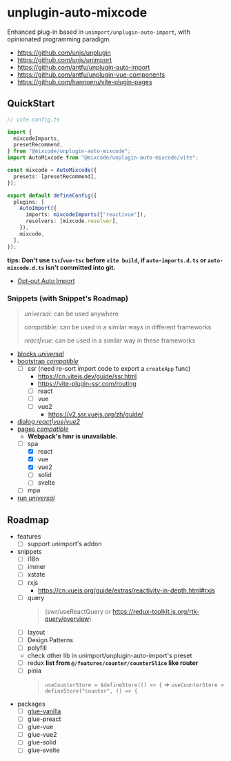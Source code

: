 # unplugin-auto-mixcode

Enhanced plug-in based in `unimport/unplugin-auto-import`, with opinionated
programming paradigm.

- https://github.com/unjs/unplugin
- https://github.com/unjs/unimport
- https://github.com/antfu/unplugin-auto-import
- https://github.com/antfu/unplugin-vue-components
- https://github.com/hannoeru/vite-plugin-pages

## QuickStart

```ts
// vite.config.ts

import {
  mixcodeImports,
  presetRecommend,
} from "@mixcode/unplugin-auto-mixcode";
import AutoMixcode from "@mixcode/unplugin-auto-mixcode/vite";

const mixcode = AutoMixcode({
  presets: [presetRecommend],
});

export default defineConfig({
  plugins: [
    AutoImport({
      imports: mixcodeImports(["reactivue"]),
      resolvers: [mixcode.resolver],
    }),
    mixcode,
  ],
});
```

**tips: Don't use `tsc`/`vue-tsc` before `vite build`, if `auto-imports.d.ts` or
`auto-mixcode.d.ts` isn't committed into git.**

- [Opt-out Auto Import](https://github.com/unjs/unimport#opt-out-auto-import)

### Snippets (with Snippet's Roadmap)

> _universal_: can be used anywhere
>
> _compatible_: can be used in a similar ways in different frameworks
>
> _react|vue_: can be used in a similar way in these frameworks

- [blocks _universal_](./packages/unplugin-auto-mixcode/src/snippets/blocks/README.md)
- [bootstrap _compatible_](./packages/unplugin-auto-mixcode/src/snippets/bootstrap/README.md)
  - [ ] ssr (need re-sort import code to export a `createApp` func)
    - https://cn.vitejs.dev/guide/ssr.html
    - https://vite-plugin-ssr.com/routing
    - [ ] react
    - [ ] vue
    - [ ] vue2
      - https://v2.ssr.vuejs.org/zh/guide/
- [dialog _react|vue|vue2_](./packages/unplugin-auto-mixcode/src/snippets/dialog/README.md)
- [pages _compatible_](./packages/unplugin-auto-mixcode/src/snippets/pages/README.md)
  - **Webpack's hmr is unavailable.**
  - [ ] spa
    - [x] react
    - [x] vue
    - [x] vue2
    - [ ] solid
    - [ ] svelte
  - [ ] mpa
- [run _universal_](./packages/unplugin-auto-mixcode/src/snippets/run/README.md)

## Roadmap

- features
  - [ ] support unimport's addon
- snippets
  - [ ] i18n
  - [ ] immer
  - [ ] xstate
  - [ ] rxjs
    - https://cn.vuejs.org/guide/extras/reactivity-in-depth.html#rxjs
  - [ ] query
    > (swr/useReactQuery or https://redux-toolkit.js.org/rtk-query/overview)
  - [ ] layout
  - [ ] Design Patterns
  - [ ] polyfill
  - check other lib in unimport/unplugin-auto-import's preset
  - [ ] redux **list from `@/features/counter/counterSlice` like router**
  - [ ] pinia
    > `useCounterStore = $defineStore(() => {` =>
    > `useCounterStore = defineStore("counter", () => {`
- packages
  - [ ] [glue-vanilla](http://vanilla-js.com/)
  - [ ] glue-preact
  - [ ] glue-vue
  - [ ] glue-vue2
  - [ ] glue-solid
  - [ ] glue-svelte
